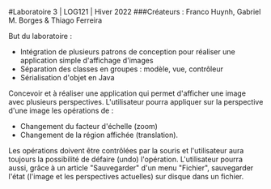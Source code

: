 #Laboratoire 3 | LOG121 | Hiver 2022
###Créateurs : Franco Huynh, Gabriel M. Borges & Thiago Ferreira

<p>
But du laboratoire :

- Intégration de plusieurs patrons de conception pour réaliser une application simple d'affichage d'images
- Séparation des classes en groupes : modèle, vue, contrôleur
- Sérialisation d'objet en Java
</p>

<p>
Concevoir et à réaliser une application qui permet d'afficher une image avec plusieurs perspectives. L'utilisateur pourra appliquer sur la perspective d'une image les opérations de :

- Changement du facteur d'échelle (zoom)
- Changement de la région affichée (translation).

Les opérations doivent être contrôlées par la souris et l'utilisateur aura toujours la possibilité de défaire (undo) l'opération.
L'utilisateur pourra aussi, grâce à un article "Sauvegarder" d'un menu "Fichier", sauvegarder l'état (l'image et les perspectives actuelles) sur disque dans un fichier.
</p>